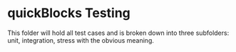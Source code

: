 # quickBlocks Testing

This folder will hold all test cases and is broken down into three subfolders: unit, integration, stress with the obvious meaning.
